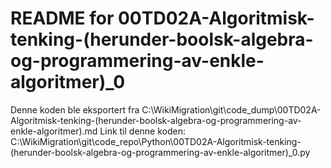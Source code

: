 # README for 00TD02A-Algoritmisk-tenking-(herunder-boolsk-algebra-og-programmering-av-enkle-algoritmer)_0
Denne koden ble eksportert fra C:\WikiMigration\git\code_dump\00TD02A-Algoritmisk-tenking-(herunder-boolsk-algebra-og-programmering-av-enkle-algoritmer).md
Link til denne koden: C:\WikiMigration\git\code_repo\Python\00TD02A-Algoritmisk-tenking-(herunder-boolsk-algebra-og-programmering-av-enkle-algoritmer)_0.py
